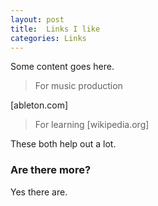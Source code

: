 ```yaml
---
layout: post
title:  Links I like
categories: Links
---
```


Some content goes here.

> For music production

[ableton.com]

> For learning
[wikipedia.org]

These both help out a lot.

### Are there more?

Yes there are.
